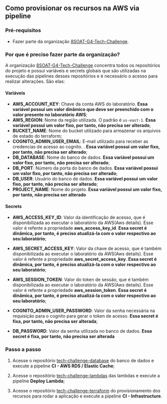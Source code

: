## Como provisionar os recursos na AWS via pipeline

### Pré-requisitos

- Fazer parte da organização [8SOAT-G4-Tech-Challenge](https://github.com/8SOAT-G4-Tech-Challenge).

### Por que é preciso fazer parte da organização?

A organização [8SOAT-G4-Tech-Challenge](https://github.com/8SOAT-G4-Tech-Challenge) concentra todos os repositórios do projeto e possui variáveis e secrets globais que são utilizadas na execução das pipelines desses repositórios e é necessário o acesso para realizar alterações. São elas:

#### Variáveis

- **AWS_ACCOUNT_KEY**: Chave da conta AWS do laboratório. **Essa variável possui um valor dinâmico que deve ser preenchido com o valor presente no laboratório AWS**;
- **AWS_REGION**: Nome da região utilizada. O padrão é `us-east-1`. **Essa variável possui um valor fixo, por tanto, não precisa ser alterado**;
- **BUCKET_NAME**: Nome do bucket utilizado para armazenar os arquivos de estado do terraform;
- **COGNITO_ADMIN_USER_EMAIL**: E-mail utilizado para receber as credencias de acesso ao cognito. . **Essa variável possui um valor fixo, por tanto, não precisa ser alterado**;
- **DB_DATABASE**: Nome do banco de dados. **Essa variável possui um valor fixo, por tanto, não precisa ser alterado**;
- **DB_PORT**: Número da porta do banco de dados. **Essa variável possui um valor fixo, por tanto, não precisa ser alterado**;
- **DB_USER**: Usuário do banco de dados. **Essa variável possui um valor fixo, por tanto, não precisa ser alterado**;
- **PROJECT_NAME**: Nome do projeto. **Essa variável possui um valor fixo, por tanto, não precisa ser alterado**

#### Secrets

- **AWS_ACCESS_KEY_ID**: Valor da identificação de acesso, que é disponibilizada ao executar o laboratório da AWS(Aws details). Esse valor é refente a propriedade **aws_access_key_id**. **Essa secret é dinâmica, por tanto, é preciso atualizá-la com o valor respectivo ao seu laboratório**;

- **AWS_SECRET_ACCESS_KEY**: Valor da chave de acesso, que é também disponibilizada ao executar o laboratório da AWS(Aws details). Esse valor é refente a propriedade **aws_secret_access_key**. **Essa secret é dinâmica, por tanto, é preciso atualizá-la com o valor respectivo ao seu laboratório**;

- **AWS_SESSION_TOKEN**: Valor do token de sessão, que é também disponibilizada ao executar o laboratório da AWS(Aws details). Esse valor é refente a propriedade
  **aws_session_token**. **Essa secret é dinâmica, por tanto, é preciso atualizá-la com o valor respectivo ao seu laboratório**;

- **COGNITO_ADMIN_USER_PASSWORD**: Valor da senha necessária na requisição para o cognito para gerar o token de acesso. **Essa secret é fixa, por tanto, não precisa ser alterada**;

- **DB_PASSWORD**: Valor da senha utilizada no banco de dados. **Essa secret é fixa, por tanto, não precisa ser alterada**

### Passo a passo

1. Acesse o repositório [tech-challenge-database](https://github.com/8SOAT-G4-Tech-Challenge/tech-challenge-database) do banco de dados e execute a pipeline **CI - AWS RDS / Elastic Cache**;

2. Acesse o repositório [tech-challenge-lambdas](https://github.com/8SOAT-G4-Tech-Challenge/tech-challenge-lambdas) das lambdas e execute a pipeline **Deploy Lambda**;

3. Acesse o repositório [tech-challenge-terraform](https://github.com/8SOAT-G4-Tech-Challenge/tech-challenge-terraform) do provisionamento dos recursos para rodar a aplicação e execute a pipeline **CI - Infrastructure**.
